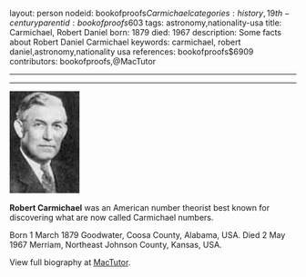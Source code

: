 layout: person
nodeid: bookofproofs$Carmichael
categories: history,19th-century
parentid: bookofproofs$603
tags: astronomy,nationality-usa
title: Carmichael, Robert Daniel
born: 1879
died: 1967
description: Some facts about Robert Daniel Carmichael
keywords: carmichael, robert daniel,astronomy,nationality usa
references: bookofproofs$6909
contributors: bookofproofs,@MacTutor

---


---

![Carmichael.jpg](https://github.com/bookofproofs/bookofproofs.github.io/blob/main/_sources/_assets/images/portraits/Carmichael.jpg?raw=true)

**Robert Carmichael** was an American number theorist best known for discovering what are now called Carmichael numbers.

Born 1 March 1879 Goodwater, Coosa County, Alabama, USA. Died 2 May 1967 Merriam, Northeast Johnson County, Kansas, USA.


View full biography at [MacTutor](https://mathshistory.st-andrews.ac.uk/Biographies/Carmichael/).